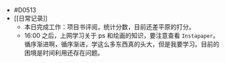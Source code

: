 - #D0513
- [[日常记录]]
	- 本日完成工作：项目书评阅，统计分数，目前还差平原的打分。
	- 16:00 之后，上网学习关于 ps 和绘画的知识，要注意查看 `Instapaper`。
	  循序渐进啊，循序渐进，学这么多东西真的头大，但是我要学习。目前的困境是时间利用还存在问题。
